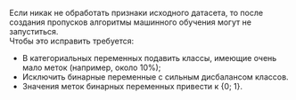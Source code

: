 Если никак не обработать признаки исходного датасета, то после создания пропусков алгоритмы машинного обучения
могут не запуститься.  
Чтобы это исправить требуется:
* В категориальных переменных подавить классы, имеющие очень мало меток (например, около 10%);
* Исключить бинарные переменные с сильным дисбалансом классов.
* Значения меток бинарных переменных привести к {0; 1}.
